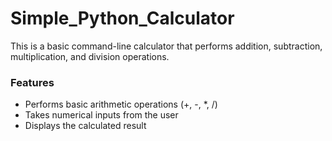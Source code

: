 # Simple_Python_Calculator
This is a basic command-line calculator that performs addition, subtraction, multiplication, and division operations.

### Features
* Performs basic arithmetic operations (+, -, *, /)
* Takes numerical inputs from the user
* Displays the calculated result
